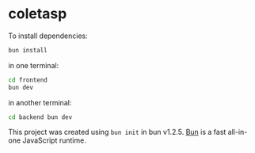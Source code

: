 # coletasp

To install dependencies:

```bash
bun install
```
in one terminal:
```bash
cd frontend
bun dev
```
in another terminal:
```bash
cd backend bun dev
```

This project was created using `bun init` in bun v1.2.5. [Bun](https://bun.sh) is a fast all-in-one JavaScript runtime.
